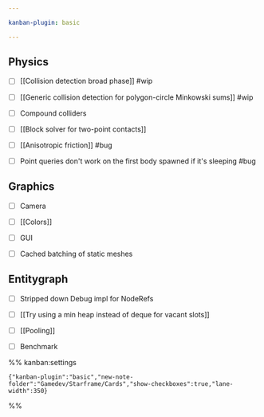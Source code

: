 ```yaml
---

kanban-plugin: basic

---
```


## Physics

- [ ] [[Collision detection broad phase]] #wip
- [ ] [[Generic collision detection for polygon-circle Minkowski sums]] #wip
- [ ] Compound colliders
- [ ] [[Block solver for two-point contacts]]
- [ ] [[Anisotropic friction]] #bug
- [ ] Point queries don't work on the first body spawned if it's sleeping #bug


## Graphics

- [ ] Camera
- [ ] [[Colors]]
- [ ] GUI
- [ ] Cached batching of static meshes


## Entitygraph

- [ ] Stripped down Debug impl for NodeRefs
- [ ] [[Try using a min heap instead of deque for vacant slots]]
- [ ] [[Pooling]]
- [ ] Benchmark




%% kanban:settings
```
{"kanban-plugin":"basic","new-note-folder":"Gamedev/Starframe/Cards","show-checkboxes":true,"lane-width":350}
```
%%